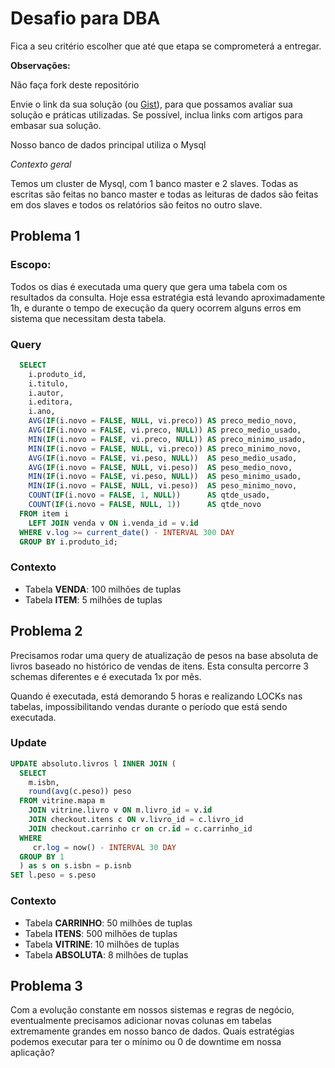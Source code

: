# Desafio para DBA

Fica a seu critério escolher que até que etapa se comprometerá a entregar.

**Observações:**

Não faça fork deste repositório

Envie o link da sua solução (ou [Gist](https://gist.github.com/)),
para que possamos avaliar sua solução e práticas utilizadas. Se possível, inclua
links com artigos para embasar sua solução.

Nosso banco de dados principal utiliza o Mysql

*Contexto geral*

Temos um cluster de Mysql, com 1 banco master e 2 slaves.
Todas as escritas são feitas no banco master e todas as leituras de dados
são feitas em dos slaves e todos os relatórios são feitos no outro slave.

## Problema 1

### Escopo:

Todos os dias é executada uma query que gera uma tabela com os resultados da consulta. 
Hoje essa estratégia está levando aproximadamente 1h, e durante o tempo de execução da query
ocorrem alguns erros em sistema que necessitam desta tabela.


### Query

```sql
  SELECT
    i.produto_id,
    i.titulo,
    i.autor,
    i.editora,
    i.ano,
    AVG(IF(i.novo = FALSE, NULL, vi.preco)) AS preco_medio_novo,
    AVG(IF(i.novo = FALSE, vi.preco, NULL)) AS preco_medio_usado,
    MIN(IF(i.novo = FALSE, vi.preco, NULL)) AS preco_minimo_usado,
    MIN(IF(i.novo = FALSE, NULL, vi.preco)) AS preco_minimo_novo,
    AVG(IF(i.novo = FALSE, vi.peso, NULL))  AS peso_medio_usado,
    AVG(IF(i.novo = FALSE, NULL, vi.peso))  AS peso_medio_novo,
    MIN(IF(i.novo = FALSE, vi.peso, NULL))  AS peso_minimo_usado,
    MIN(IF(i.novo = FALSE, NULL, vi.peso))  AS peso_minimo_novo,
    COUNT(IF(i.novo = FALSE, 1, NULL))      AS qtde_usado,
    COUNT(IF(i.novo = FALSE, NULL, 1))      AS qtde_novo
  FROM item i
    LEFT JOIN venda v ON i.venda_id = v.id
  WHERE v.log >= current_date() - INTERVAL 300 DAY
  GROUP BY i.produto_id;
```


### Contexto

* Tabela **VENDA**: 100 milhões de tuplas
* Tabela **ITEM**: 5 milhões de tuplas

## Problema 2

Precisamos rodar uma query de atualização de pesos na base absoluta de livros
baseado no histórico de vendas de itens. Esta consulta percorre 3 schemas diferentes
e é executada 1x por mês. 

Quando é executada, está demorando 5 horas e realizando LOCKs nas tabelas,
impossibilitando vendas durante o período que está sendo executada.

### Update

```sql
UPDATE absoluto.livros l INNER JOIN (
  SELECT
    m.isbn,
    round(avg(c.peso)) peso
  FROM vitrine.mapa m  
    JOIN vitrine.livro v ON m.livro_id = v.id
    JOIN checkout.itens c ON v.livro_id = c.livro_id
    JOIN checkout.carrinho cr on cr.id = c.carrinho_id 
  WHERE
     cr.log = now() - INTERVAL 30 DAY
  GROUP BY 1
  ) as s on s.isbn = p.isnb
SET l.peso = s.peso
```

### Contexto

* Tabela **CARRINHO**: 50 milhões de tuplas
* Tabela **ITENS**: 500 milhões de tuplas
* Tabela **VITRINE**: 10 milhões de tuplas
* Tabela **ABSOLUTA**: 8 milhões de tuplas


## Problema 3

Com a evolução constante em nossos sistemas e regras de negócio,
eventualmente precisamos adicionar novas colunas em tabelas extremamente grandes
em nosso banco de dados. Quais estratégias podemos executar para ter o mínimo ou 0
de downtime em nossa aplicação?
